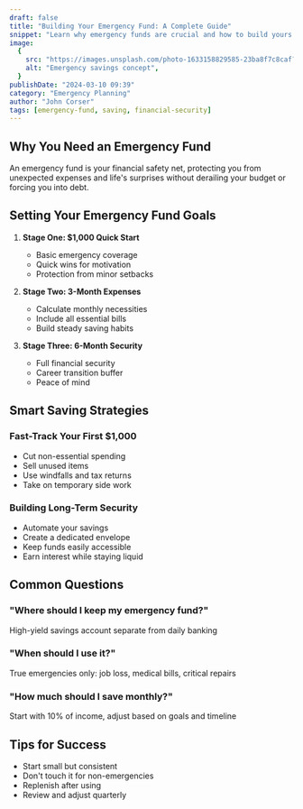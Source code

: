 ```yaml
---
draft: false
title: "Building Your Emergency Fund: A Complete Guide"
snippet: "Learn why emergency funds are crucial and how to build yours efficiently using envelope budgeting. Discover strategies to save your first $1,000 and beyond."
image:
  {
    src: "https://images.unsplash.com/photo-1633158829585-23ba8f7c8caf?&fit=crop&w=430&h=240",
    alt: "Emergency savings concept",
  }
publishDate: "2024-03-10 09:39"
category: "Emergency Planning"
author: "John Corser"
tags: [emergency-fund, saving, financial-security]
---
```


## Why You Need an Emergency Fund

An emergency fund is your financial safety net, protecting you from unexpected expenses and life's surprises without derailing your budget or forcing you into debt.

## Setting Your Emergency Fund Goals

1. **Stage One: $1,000 Quick Start**

   - Basic emergency coverage
   - Quick wins for motivation
   - Protection from minor setbacks

2. **Stage Two: 3-Month Expenses**

   - Calculate monthly necessities
   - Include all essential bills
   - Build steady saving habits

3. **Stage Three: 6-Month Security**
   - Full financial security
   - Career transition buffer
   - Peace of mind

## Smart Saving Strategies

### Fast-Track Your First $1,000

- Cut non-essential spending
- Sell unused items
- Use windfalls and tax returns
- Take on temporary side work

### Building Long-Term Security

- Automate your savings
- Create a dedicated envelope
- Keep funds easily accessible
- Earn interest while staying liquid

## Common Questions

### "Where should I keep my emergency fund?"

High-yield savings account separate from daily banking

### "When should I use it?"

True emergencies only: job loss, medical bills, critical repairs

### "How much should I save monthly?"

Start with 10% of income, adjust based on goals and timeline

## Tips for Success

- Start small but consistent
- Don't touch it for non-emergencies
- Replenish after using
- Review and adjust quarterly
